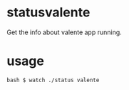# statusvalente

Get the info about valente app running.

# usage

`bash
$ watch ./status valente
`
